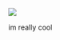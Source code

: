 <a href="https://discord.com/users/226447651917266944"><img align="center" src="https://lanyard-profile-readme.vercel.app/api/226447651917266944?theme=dark&bg=161b22&animated=false&borderRadius=5px"/></a>


im really cool
